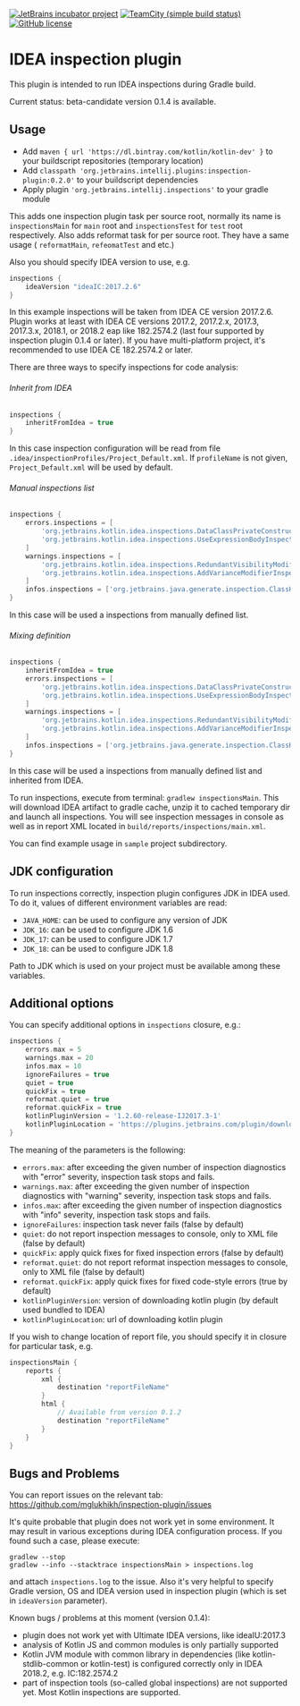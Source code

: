 [![JetBrains incubator project](http://jb.gg/badges/incubator-plastic.svg)](https://confluence.jetbrains.com/display/ALL/JetBrains+on+GitHub)
[![TeamCity (simple build status)](https://img.shields.io/teamcity/http/teamcity.jetbrains.com/s/ProjectsWrittenInKotlin_InspectionPlugin.svg)](https://teamcity.jetbrains.com/viewType.html?buildTypeId=ProjectsWrittenInKotlin_InspectionPlugin&branch_Kotlin=%3Cdefault%3E&tab=buildTypeStatusDiv)
[![GitHub license](https://img.shields.io/badge/license-Apache%20License%202.0-blue.svg?style=flat)](http://www.apache.org/licenses/LICENSE-2.0)

# IDEA inspection plugin

This plugin is intended to run IDEA inspections during Gradle build.

Current status: beta-candidate version 0.1.4 is available.

## Usage

* Add `maven { url 'https://dl.bintray.com/kotlin/kotlin-dev' }` to your buildscript repositories (temporary location)
* Add `classpath 'org.jetbrains.intellij.plugins:inspection-plugin:0.2.0'` to your buildscript dependencies
* Apply plugin `'org.jetbrains.intellij.inspections'` to your gradle module

This adds one inspection plugin task per source root, normally its name is `inspectionsMain` for `main` root and 
`inspectionsTest` for `test` root respectively. Also adds reformat task for per source root. They have a same usage (
`reformatMain`, `refeomatTest` and etc.)

Also you should specify IDEA version to use, e.g.

```groovy
inspections {
    ideaVersion "ideaIC:2017.2.6"
}
``` 

In this example inspections will be taken from IDEA CE version 2017.2.6. 
Plugin works at least with IDEA CE versions 2017.2, 2017.2.x, 2017.3, 2017.3.x, 2018.1, or 2018.2 eap like 182.2574.2
(last four supported by inspection plugin 0.1.4 or later).
If you have multi-platform project, it's recommended to use IDEA CE 182.2574.2 or later.

There are three ways to specify inspections for code analysis:

###### Inherit from IDEA
```groovy
inspections {
    inheritFromIdea = true
}
```
In this case inspection configuration will be read from file `.idea/inspectionProfiles/Project_Default.xml`.
If `profileName` is not given, `Project_Default.xml` will be used by default.

###### Manual inspections list
```groovy
inspections {
    errors.inspections = [
        'org.jetbrains.kotlin.idea.inspections.DataClassPrivateConstructorInspection',
        'org.jetbrains.kotlin.idea.inspections.UseExpressionBodyInspection'
    ]
    warnings.inspections = [
        'org.jetbrains.kotlin.idea.inspections.RedundantVisibilityModifierInspection',
        'org.jetbrains.kotlin.idea.inspections.AddVarianceModifierInspection'
    ]
    infos.inspections = ['org.jetbrains.java.generate.inspection.ClassHasNoToStringMethodInspection']
}
```
In this case will be used a inspections from manually defined list.

###### Mixing definition
```groovy
inspections {
    inheritFromIdea = true
    errors.inspections = [
        'org.jetbrains.kotlin.idea.inspections.DataClassPrivateConstructorInspection',
        'org.jetbrains.kotlin.idea.inspections.UseExpressionBodyInspection'
    ]
    warnings.inspections = [
        'org.jetbrains.kotlin.idea.inspections.RedundantVisibilityModifierInspection',
        'org.jetbrains.kotlin.idea.inspections.AddVarianceModifierInspection'
    ]
    infos.inspections = ['org.jetbrains.java.generate.inspection.ClassHasNoToStringMethodInspection']
}
```
In this case will be used a inspections from manually defined list and inherited from IDEA.

To run inspections, execute from terminal: `gradlew inspectionsMain`.
This will download IDEA artifact to gradle cache,
unzip it to cached temporary dir and launch all inspections.
You will see inspection messages in console as well as in report XML located in `build/reports/inspections/main.xml`.

You can find example usage in `sample` project subdirectory.

## JDK configuration

To run inspections correctly, inspection plugin configures JDK in IDEA used. 
To do it, values of different environment variables are read:

* `JAVA_HOME`: can be used to configure any version of JDK
* `JDK_16`: can be used to configure JDK 1.6
* `JDK_17`: can be used to configure JDK 1.7
* `JDK_18`: can be used to configure JDK 1.8

Path to JDK which is used on your project must be available among these variables.

## Additional options

You can specify additional options in `inspections` closure, e.g.:

```groovy
inspections {
    errors.max = 5
    warnings.max = 20
    infos.max = 10
    ignoreFailures = true
    quiet = true
    quickFix = true
    reformat.quiet = true
    reformat.quickFix = true
    kotlinPluginVersion = '1.2.60-release-IJ2017.3-1'
    kotlinPluginLocation = 'https://plugins.jetbrains.com/plugin/download?rel=true&updateId=48409'
}
```

The meaning of the parameters is the following:

* `errors.max`: after exceeding the given number of inspection diagnostics with "error" severity, inspection task stops and fails.
* `warnings.max`: after exceeding the given number of inspection diagnostics with "warning" severity, inspection task stops and fails.
* `infos.max`: after exceeding the given number of inspection diagnostics with "info" severity, inspection task stops and fails.
* `ignoreFailures`: inspection task never fails (false by default)
* `quiet`: do not report inspection messages to console, only to XML file (false by default)
* `quickFix`: apply quick fixes for fixed inspection errors (false by default)
* `reformat.quiet`: do not report reformat inspection messages to console, only to XML file (false by default)
* `reformat.quickFix`: apply quick fixes for fixed code-style errors (true by default)
* `kotlinPluginVersion`: version of downloading kotlin plugin (by default used bundled to IDEA)
* `kotlinPluginLocation`: url of downloading kotlin plugin

If you wish to change location of report file, you should specify it in closure for particular task, e.g.

```groovy
inspectionsMain {
    reports {
        xml {
            destination "reportFileName"
        }
        html {
            // Available from version 0.1.2
            destination "reportFileName"
        }
    }
}
```

## Bugs and Problems

You can report issues on the relevant tab: https://github.com/mglukhikh/inspection-plugin/issues

It's quite probable that plugin does not work yet in some environment.
It may result in various exceptions during IDEA configuration process. 
If you found such a case, please execute:

```
gradlew --stop
gradlew --info --stacktrace inspectionsMain > inspections.log
```

and attach `inspections.log` to the issue. 
Also it's very helpful to specify Gradle version, OS and 
IDEA version used in inspection plugin (which is set in `ideaVersion` parameter).

Known bugs / problems at this moment (version 0.1.4):

* plugin does not work yet with Ultimate IDEA versions, like ideaIU:2017.3
* analysis of Kotlin JS and common modules is only partially supported
* Kotlin JVM module with common library in dependencies (like kotlin-stdlib-common or kotlin-test) is configured correctly only in IDEA 2018.2, e.g. IC:182.2574.2 
* part of inspection tools (so-called global inspections) are not supported yet. Most Kotlin inspections are supported.
